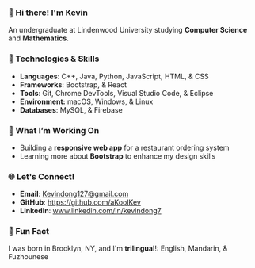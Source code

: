 ### 👋 Hi there! I'm Kevin  

An undergraduate at Lindenwood University studying **Computer Science** and **Mathematics**. 

### 🔧 Technologies & Skills  
- **Languages**: C++, Java, Python, JavaScript, HTML, & CSS
- **Frameworks**: Bootstrap, & React
- **Tools**: Git, Chrome DevTools, Visual Studio Code, & Eclipse
- **Environment:** macOS, Windows, & Linux
- **Databases**: MySQL, & Firebase  

### 🎯 What I’m Working On  
- Building a **responsive web app** for a restaurant ordering system  
- Learning more about **Bootstrap** to enhance my design skills  

### 🌐 Let's Connect!  
- **Email**: Kevindong127@gmail.com  
- **GitHub**: https://github.com/aKoolKev 
- **LinkedIn**: www.linkedin.com/in/kevindong7

### 🌟 Fun Fact  
I was born in Brooklyn, NY, and I'm **trilingual**!: English, Mandarin, & Fuzhounese

<!---
aKoolKev/aKoolKev is a ✨ special ✨ repository because its `README.md` (this file) appears on your GitHub profile.
You can click the Preview link to take a look at your changes.
--->

